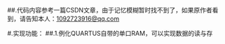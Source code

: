 ##.代码内容参考一篇CSDN文章，由于记忆模糊暂时找不到了，如果原作者看到，请告知本人：1092723916@qq.com

#.实现功能：
##.1.例化QUARTUS自带的单口RAM，可以实现数据的读与存
